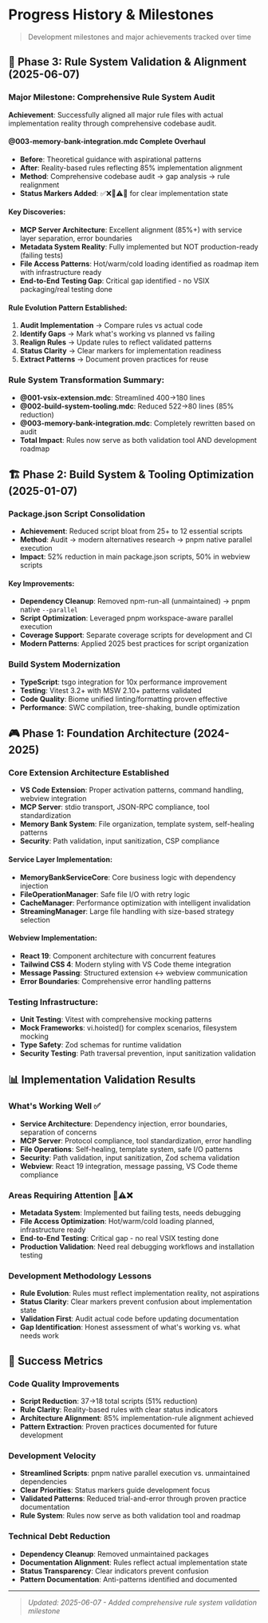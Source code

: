 # Progress History & Milestones

> Development milestones and major achievements tracked over time

## 🎯 **Phase 3: Rule System Validation & Alignment** (2025-06-07)

### **Major Milestone: Comprehensive Rule System Audit**

**Achievement**: Successfully aligned all major rule files with actual implementation reality through comprehensive codebase audit.

#### **@003-memory-bank-integration.mdc Complete Overhaul**

- **Before**: Theoretical guidance with aspirational patterns
- **After**: Reality-based rules reflecting 85% implementation alignment
- **Method**: Comprehensive codebase audit → gap analysis → rule realignment
- **Status Markers Added**: ✅❌🔄⚠️🧪 for clear implementation state

#### **Key Discoveries:**

- **MCP Server Architecture**: Excellent alignment (85%+) with service layer separation, error boundaries
- **Metadata System Reality**: Fully implemented but NOT production-ready (failing tests)
- **File Access Patterns**: Hot/warm/cold loading identified as roadmap item with infrastructure ready
- **End-to-End Testing Gap**: Critical gap identified - no VSIX packaging/real testing done

#### **Rule Evolution Pattern Established:**

1. **Audit Implementation** → Compare rules vs actual code
2. **Identify Gaps** → Mark what's working vs planned vs failing
3. **Realign Rules** → Update rules to reflect validated patterns
4. **Status Clarity** → Clear markers for implementation readiness
5. **Extract Patterns** → Document proven practices for reuse

### **Rule System Transformation Summary:**

- **@001-vsix-extension.mdc**: Streamlined 400→180 lines
- **@002-build-system-tooling.mdc**: Reduced 522→80 lines (85% reduction)
- **@003-memory-bank-integration.mdc**: Completely rewritten based on audit
- **Total Impact**: Rules now serve as both validation tool AND development roadmap

## 🏗️ **Phase 2: Build System & Tooling Optimization** (2025-01-07)

### **Package.json Script Consolidation**

- **Achievement**: Reduced script bloat from 25+ to 12 essential scripts
- **Method**: Audit → modern alternatives research → pnpm native parallel execution
- **Impact**: 52% reduction in main package.json scripts, 50% in webview scripts

#### **Key Improvements:**

- **Dependency Cleanup**: Removed npm-run-all (unmaintained) → pnpm native `--parallel`
- **Script Optimization**: Leveraged pnpm workspace-aware parallel execution
- **Coverage Support**: Separate coverage scripts for development and CI
- **Modern Patterns**: Applied 2025 best practices for script organization

### **Build System Modernization**

- **TypeScript**: tsgo integration for 10x performance improvement
- **Testing**: Vitest 3.2+ with MSW 2.10+ patterns validated
- **Code Quality**: Biome unified linting/formatting proven effective
- **Performance**: SWC compilation, tree-shaking, bundle optimization

## 🎮 **Phase 1: Foundation Architecture** (2024-2025)

### **Core Extension Architecture Established**

- **VS Code Extension**: Proper activation patterns, command handling, webview integration
- **MCP Server**: stdio transport, JSON-RPC compliance, tool standardization
- **Memory Bank System**: File organization, template system, self-healing patterns
- **Security**: Path validation, input sanitization, CSP compliance

#### **Service Layer Implementation:**

- **MemoryBankServiceCore**: Core business logic with dependency injection
- **FileOperationManager**: Safe file I/O with retry logic
- **CacheManager**: Performance optimization with intelligent invalidation
- **StreamingManager**: Large file handling with size-based strategy selection

#### **Webview Implementation:**

- **React 19**: Component architecture with concurrent features
- **Tailwind CSS 4**: Modern styling with VS Code theme integration
- **Message Passing**: Structured extension ↔ webview communication
- **Error Boundaries**: Comprehensive error handling patterns

### **Testing Infrastructure:**

- **Unit Testing**: Vitest with comprehensive mocking patterns
- **Mock Frameworks**: vi.hoisted() for complex scenarios, filesystem mocking
- **Type Safety**: Zod schemas for runtime validation
- **Security Testing**: Path traversal prevention, input sanitization validation

## 📊 **Implementation Validation Results**

### **What's Working Well** ✅

- **Service Architecture**: Dependency injection, error boundaries, separation of concerns
- **MCP Server**: Protocol compliance, tool standardization, error handling
- **File Operations**: Self-healing, template system, safe I/O patterns
- **Security**: Path validation, input sanitization, Zod schema validation
- **Webview**: React 19 integration, message passing, VS Code theme compliance

### **Areas Requiring Attention** 🔄⚠️❌

- **Metadata System**: Implemented but failing tests, needs debugging
- **File Access Optimization**: Hot/warm/cold loading planned, infrastructure ready
- **End-to-End Testing**: Critical gap - no real VSIX testing done
- **Production Validation**: Need real debugging workflows and installation testing

### **Development Methodology Lessons**

- **Rule Evolution**: Rules must reflect implementation reality, not aspirations
- **Status Clarity**: Clear markers prevent confusion about implementation state
- **Validation First**: Audit actual code before updating documentation
- **Gap Identification**: Honest assessment of what's working vs. what needs work

## 🎯 **Success Metrics**

### **Code Quality Improvements**

- **Script Reduction**: 37→18 total scripts (51% reduction)
- **Rule Clarity**: Reality-based rules with clear status indicators
- **Architecture Alignment**: 85% implementation-rule alignment achieved
- **Pattern Extraction**: Proven practices documented for future development

### **Development Velocity**

- **Streamlined Scripts**: pnpm native parallel execution vs. unmaintained dependencies
- **Clear Priorities**: Status markers guide development focus
- **Validated Patterns**: Reduced trial-and-error through proven practice documentation
- **Rule System**: Rules now serve as both validation tool and roadmap

### **Technical Debt Reduction**

- **Dependency Cleanup**: Removed unmaintained packages
- **Documentation Alignment**: Rules reflect actual implementation state
- **Status Transparency**: Clear indicators prevent confusion
- **Pattern Documentation**: Anti-patterns identified and documented

---

> *Updated: 2025-06-07 - Added comprehensive rule system validation milestone*
